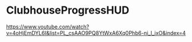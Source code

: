 # ClubhouseProgressHUD

https://www.youtube.com/watch?v=4oHjEmDYL6I&list=PL_csAAO9PQ8YtWxA6Xq0Phb6-ni_l_ixO&index=4
